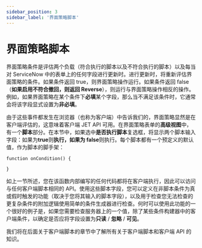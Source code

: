 ```yaml
---
sidebar_position: 3
sidebar_label: '界面策略脚本'
---
```

# 界面策略脚本

界面策略条件是评估两个负载（符合执行的脚本以及不符合执行的脚本）以及每当对 ServiceNow 中的表单上的任何字段进行更新时。进行更新时，将重新评估界面策略的条件。如果条件返回 true，则界面策略操作运行。如果条件返回 false（**如果启用不符合撤回，则返回 Reverse**），则运行与界面策略操作相反的操作。例如，如果界面策略在某个条件下**必填**某个字段，那么当不满足该条件时，它通常会将该字段显式设置为**非必填**。

由于这些事件都发生在浏览器（也称为客户端）中告诉我们的，界面策略显然是在客户端评估的，这意味着客户端 JET API 可用。在界面策略表单的**高级视图**中，有一个**脚本**部分。在本节中，如果选中**是否执行脚本**复选框，将显示两个脚本输入字段：如果为**true**则**执行，如果为 false**则执行。每个脚本都有一个预定义的默认值，作为脚本的脚手架：

```
function onCondition() {

}
```

<!-- ![image-20220510114125407](../../static/img/scripting-in-ui-policies.assets/image-20220510114125407.png) -->

如上一节所述，您在该函数内部编写的任何代码都将在客户端执行，因此可以访问与任何客户端脚本相同的 API。使用这些脚本字段，您可以定义在非脚本条件为真或假时触发的功能（取决于您将其输入的脚本字段），以及用于检查您无法检查的更复杂条件的附加逻辑使用简单的条件生成器进行检查。何时可以使用此功能的一个很好的例子是，如果您需要检查服务器上的一个值，除了某些条件构建器中的客户端条件，以确定是否应将字段设置为**只读** / **忽略** / **可见**。

我们将在后面关于客户端脚本的章节中了解所有关于客户端脚本和客户端 API 的知识。